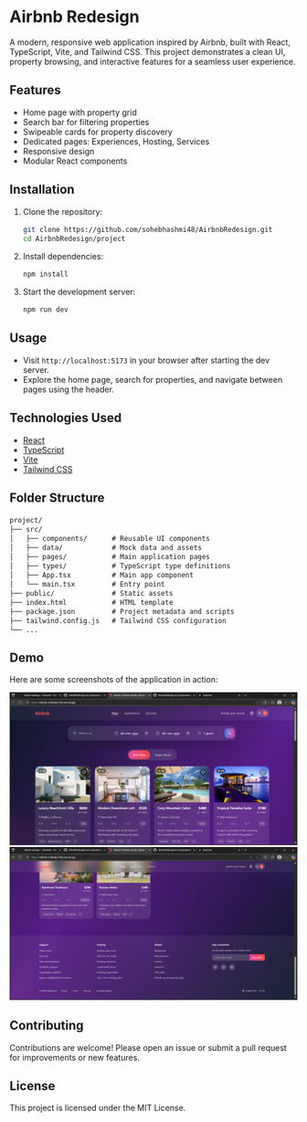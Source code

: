 # Airbnb Redesign

A modern, responsive web application inspired by Airbnb, built with React, TypeScript, Vite, and Tailwind CSS. This project demonstrates a clean UI, property browsing, and interactive features for a seamless user experience.

## Features
- Home page with property grid
- Search bar for filtering properties
- Swipeable cards for property discovery
- Dedicated pages: Experiences, Hosting, Services
- Responsive design
- Modular React components

## Installation
1. Clone the repository:
   ```sh
   git clone https://github.com/sohebhashmi48/AirbnbRedesign.git
   cd AirbnbRedesign/project
   ```
2. Install dependencies:
   ```sh
   npm install
   ```
3. Start the development server:
   ```sh
   npm run dev
   ```

## Usage
- Visit `http://localhost:5173` in your browser after starting the dev server.
- Explore the home page, search for properties, and navigate between pages using the header.

## Technologies Used
- [React](https://react.dev/)
- [TypeScript](https://www.typescriptlang.org/)
- [Vite](https://vitejs.dev/)
- [Tailwind CSS](https://tailwindcss.com/)

## Folder Structure
```
project/
├── src/
│   ├── components/      # Reusable UI components
│   ├── data/            # Mock data and assets
│   ├── pages/           # Main application pages
│   ├── types/           # TypeScript type definitions
│   ├── App.tsx          # Main app component
│   └── main.tsx         # Entry point
├── public/              # Static assets
├── index.html           # HTML template
├── package.json         # Project metadata and scripts
├── tailwind.config.js   # Tailwind CSS configuration
└── ...
```

## Demo

Here are some screenshots of the application in action:

![Home Page Demo](dist\assets\image.png)
![Property Grid Demo](dist\assets\ss2.png)

## Contributing
Contributions are welcome! Please open an issue or submit a pull request for improvements or new features.

## License
This project is licensed under the MIT License.
